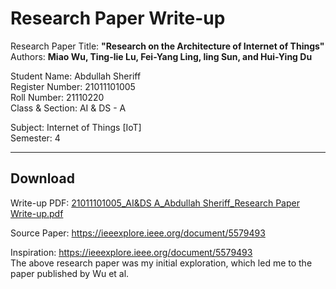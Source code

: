 # Research Paper Write-up

Research Paper Title: <b>"Research on the Architecture of Internet of Things"</b>
<br>
Authors: <b>Miao Wu, Ting-lie Lu, Fei-Yang Ling, ling Sun, and Hui-Ying Du</b>

Student Name: Abdullah Sheriff
<br>
Register Number: 21011101005
<br>
Roll Number: 21110220
<br>
Class & Section: AI & DS - A

Subject: Internet of Things [IoT]
<br>
Semester: 4

<hr>

<b><h2>Download</b></h2> 

Write-up PDF: [21011101005_AI&DS A_Abdullah Sheriff_Research Paper Write-up.pdf](https://github.com/SheriffAbdullah/paper-review-iot-architecture/files/10518461/21011101005_AI.DS.A_Abdullah.Sheriff_Research.Paper.Write-up.pdf)

Source Paper: https://ieeexplore.ieee.org/document/5579493

Inspiration: https://ieeexplore.ieee.org/document/5579493
<br>
The above research paper was my initial exploration, which led me to the paper published by Wu et al.


